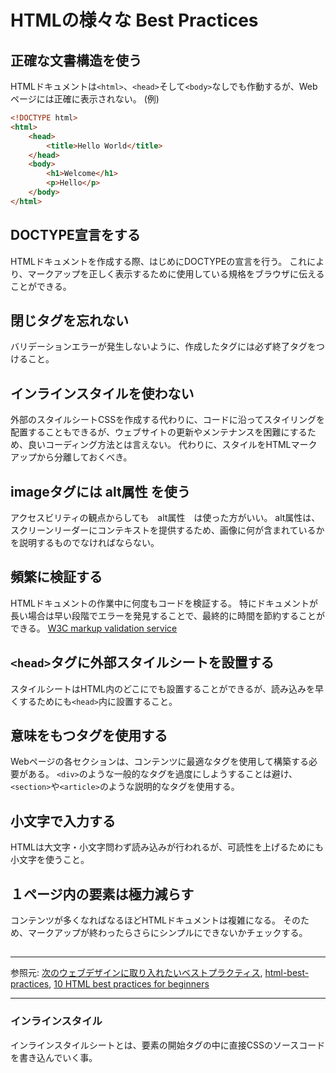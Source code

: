 # HTMLの様々な Best Practices

## 正確な文書構造を使う

HTMLドキュメントは`<html>`、`<head>`そして`<body>`なしでも作動するが、Webページには正確に表示されない。
(例)
```html
<!DOCTYPE html>
<html>
    <head>
        <title>Hello World</title>
    </head>
    <body>
        <h1>Welcome</h1>
        <p>Hello</p>
    </body>
</html>
```

## DOCTYPE宣言をする
HTMLドキュメントを作成する際、はじめにDOCTYPEの宣言を行う。
これにより、マークアップを正しく表示するために使用している規格をブラウザに伝えることができる。

## 閉じタグを忘れない
バリデーションエラーが発生しないように、作成したタグには必ず終了タグをつけること。

## インラインスタイルを使わない
外部のスタイルシートCSSを作成する代わりに、コードに沿ってスタイリングを配置することもできるが、ウェブサイトの更新やメンテナンスを困難にするため、良いコーディング方法とは言えない。
代わりに、スタイルをHTMLマークアップから分離しておくべき。

## imageタグには alt属性 を使う
アクセスビリティの観点からしても　alt属性　は使った方がいい。
alt属性は、スクリーンリーダーにコンテキストを提供するため、画像に何が含まれているかを説明するものでなければならない。

## 頻繁に検証する
HTMLドキュメントの作業中に何度もコードを検証する。
特にドキュメントが長い場合は早い段階でエラーを発見することで、最終的に時間を節約することができる。
[W3C markup validation service](http://validator.w3.org/)

## `<head>`タグに外部スタイルシートを設置する
スタイルシートはHTML内のどこにでも設置することができるが、読み込みを早くするためにも`<head>`内に設置すること。

## 意味をもつタグを使用する
Webページの各セクションは、コンテンツに最適なタグを使用して構築する必要がある。
`<div>`のような一般的なタグを過度にしようすることは避け、`<section>`や`<article>`のような説明的なタグを使用する。

## 小文字で入力する
HTMLは大文字・小文字問わず読み込みが行われるが、可読性を上げるためにも小文字を使うこと。

## １ページ内の要素は極力減らす
コンテンツが多くなればなるほどHTMLドキュメントは複雑になる。
そのため、マークアップが終わったらさらにシンプルにできないかチェックする。

## 


***

参照元: 
[次のウェブデザインに取り入れたいベストプラクティス](https://kinsta.com/jp/blog/web-design-best-practices/),
[html-best-practices](https://github.com/hail2u/html-best-practices),
[10 HTML best practices for beginners](https://blog.tbhcreative.com/2015/08/10-best-practices-in-html.html)


***

### インラインスタイル
インラインスタイルシートとは、要素の開始タグの中に直接CSSのソースコードを書き込んでいく事。